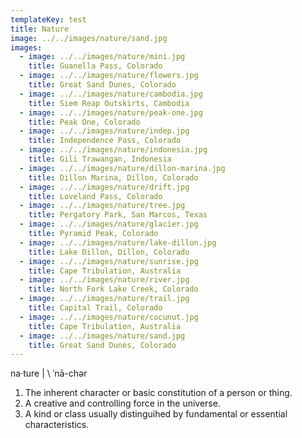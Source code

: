 ```yaml
---
templateKey: test
title: Nature
image: ../../images/nature/sand.jpg
images:
  - image: ../../images/nature/mini.jpg
    title: Guanella Pass, Colorado
  - image: ../../images/nature/flowers.jpg
    title: Great Sand Dunes, Colorado
  - image: ../../images/nature/cambodia.jpg
    title: Siem Reap Outskirts, Cambodia
  - image: ../../images/nature/peak-one.jpg
    title: Peak One, Colorado
  - image: ../../images/nature/indep.jpg
    title: Independence Pass, Colorado
  - image: ../../images/nature/indonesia.jpg
    title: Gili Trawangan, Indonesia
  - image: ../../images/nature/dillon-marina.jpg
    title: Dillon Marina, Dillon, Colorado
  - image: ../../images/nature/drift.jpg
    title: Loveland Pass, Colorado
  - image: ../../images/nature/tree.jpg
    title: Pergatory Park, San Marcos, Texas
  - image: ../../images/nature/glacier.jpg
    title: Pyramid Peak, Colorado
  - image: ../../images/nature/lake-dillon.jpg
    title: Lake Dillon, Dillon, Colorado
  - image: ../../images/nature/sunrise.jpg
    title: Cape Tribulation, Australia
  - image: ../../images/nature/river.jpg
    title: North Fork Lake Creek, Colorado
  - image: ../../images/nature/trail.jpg
    title: Capital Trail, Colorado
  - image: ../../images/nature/cocunut.jpg
    title: Cape Tribulation, Australia
  - image: ../../images/nature/sand.jpg
    title: Great Sand Dunes, Colorado
---
```


na·​ture | \ ˈnā-chər
1. The inherent character or basic constitution of a person or thing.
2. A creative and controlling force in the universe.
3. A kind or class usually distinguihed by fundamental or essential characteristics.
